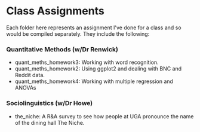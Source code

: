 # Class Assignments

Each folder here represents an assignment I've done for a class and so would be compiled separately. They include the following:

### Quantitative Methods (w/Dr Renwick)
* quant_meths_homework3: Working with word recognition.
* quant_meths_homework2: Using ggplot2 and dealing with BNC and Reddit data.
* quant_meths_homework4: Working with multiple regression and ANOVAs

### Sociolinguistics (w/Dr Howe)
* the_niche: A R\&A survey to see how people at UGA pronounce the name of the dining hall The Niche.
